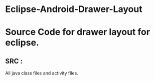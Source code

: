 # Eclipse-Android-Drawer-Layout
<h1>Source Code for drawer layout for eclipse.</h1>


<h2>SRC :</h2>
All java class files and activity files.


